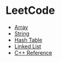# LeetCode
<!-- GFM-TOC -->
* [Array](https://github.com/yshiyi/LeetCode/blob/main/Array/Summary.md)
* [String](https://github.com/yshiyi/LeetCode/blob/main/Array/Summary_String.md)
* [Hash Table](https://github.com/yshiyi/LeetCode/blob/main/Hash%20Table/Summary.md)
* [Linked List](https://github.com/yshiyi/LeetCode/blob/main/Linked%20List/Linked%20List.md)
* [C++ Reference](https://github.com/yshiyi/LeetCode/blob/main/Cplusplus%20reference%20and%20algorithms.md)
<!-- GFM-TOC -->
